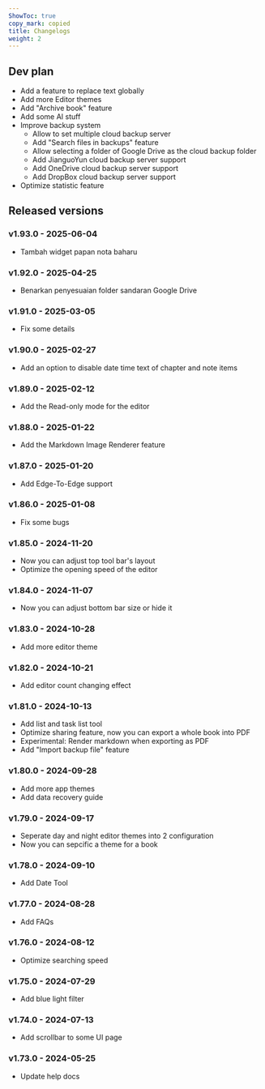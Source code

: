 ```yaml
---
ShowToc: true
copy_mark: copied
title: Changelogs
weight: 2
---
```


## Dev plan

- Add a feature to replace text globally
- Add more Editor themes
- Add "Archive book" feature
- Add some AI stuff
- Improve backup system
    - Allow to set multiple cloud backup server
    - Add "Search files in backups" feature
    - Allow selecting a folder of Google Drive as the cloud backup folder
    - Add JianguoYun cloud backup server support
    - Add OneDrive cloud backup server support
    - Add DropBox cloud backup server support
- Optimize statistic feature

## Released versions

### v1.93.0 - 2025-06-04

- Tambah widget papan nota baharu

### v1.92.0 - 2025-04-25

- Benarkan penyesuaian folder sandaran Google Drive

### v1.91.0 - 2025-03-05

- Fix some details

### v1.90.0 - 2025-02-27

- Add an option to disable date time text of chapter and note items

### v1.89.0 - 2025-02-12

- Add the Read-only mode for the editor

### v1.88.0 - 2025-01-22

- Add the Markdown Image Renderer feature

### v1.87.0 - 2025-01-20

- Add Edge-To-Edge support

### v1.86.0 - 2025-01-08

- Fix some bugs

### v1.85.0 - 2024-11-20

- Now you can adjust top tool bar's layout
- Optimize the opening speed of the editor

### v1.84.0 - 2024-11-07

- Now you can adjust bottom bar size or hide it

### v1.83.0 - 2024-10-28

- Add more editor theme

### v1.82.0 - 2024-10-21

- Add editor count changing effect

### v1.81.0 - 2024-10-13

- Add list and task list tool
- Optimize sharing feature, now you can export a whole book into PDF
- Experimental: Render markdown when exporting as PDF
- Add "Import backup file" feature

### v1.80.0 - 2024-09-28

- Add more app themes
- Add data recovery guide

### v1.79.0 - 2024-09-17

- Seperate day and night editor themes into 2 configuration
- Now you can sepcific a theme for a book

### v1.78.0 - 2024-09-10

- Add Date Tool

### v1.77.0 - 2024-08-28

- Add FAQs

### v1.76.0 - 2024-08-12

- Optimize searching speed

### v1.75.0 - 2024-07-29

- Add blue light filter

### v1.74.0 - 2024-07-13

- Add scrollbar to some UI page

### v1.73.0 - 2024-05-25

- Update help docs
